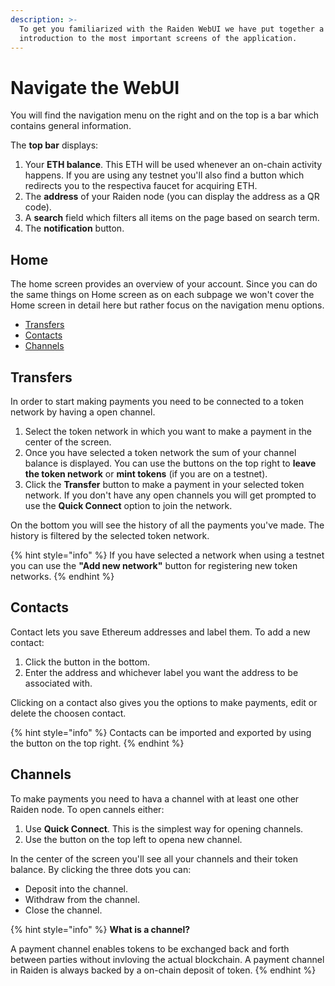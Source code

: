 ```yaml
---
description: >-
  To get you familiarized with the Raiden WebUI we have put together a short
  introduction to the most important screens of the application.
---
```


# Navigate the WebUI

You will find the navigation menu on the right and on the top is a bar which contains general information.

The **top bar** displays:

1. Your **ETH balance**. This ETH will be used whenever an on-chain activity happens. If you are using any testnet you'll also find a button which redirects you to the respectiva faucet for acquiring ETH.
2. The **address** of your Raiden node \(you can display the address as a QR code\).
3. A **search** field which filters all items on the page based on search term.
4. The **notification** button.

## Home

The home screen provides an overview of your account. Since you can do the same things on Home screen as on each subpage we won't cover the Home screen in detail here but rather focus on the navigation menu options.

* [Transfers](screens.md#transfers)
* [Contacts](screens.md#contacts)
* [Channels](screens.md#channels)

## Transfers

In order to start making payments you need to be connected to a token network by having a open channel.

1. Select the token network in which you want to make a payment in the center of the screen.
2. Once you have selected a token network the sum of your channel balance is displayed. You can use the buttons on the top right to **leave the token network** or **mint tokens** \(if you are on a testnet\).
3. Click the **Transfer** button to make a payment in your selected token network. If you don't have any open channels you will get prompted to use the **Quick Connect** option to join the network.

On the bottom you will see the history of all the payments you've made. The history is filtered by the selected token network.

{% hint style="info" %}
If you have selected a network when using a testnet you can use the **"Add new network"** button for registering new token networks.
{% endhint %}

## Contacts

Contact lets you save Ethereum addresses and label them. To add a new contact:

1. Click the button in the bottom.
2. Enter the address and whichever label you want the address to be associated with.

Clicking on a contact also gives you the options to make payments, edit or delete the choosen contact.

{% hint style="info" %}
Contacts can be imported and exported by using the button on the top right.
{% endhint %}

## Channels

To make payments you need to hava a channel with at least one other Raiden node. To open cannels either:

1. Use **Quick Connect**. This is the simplest way for opening channels.
2. Use the button on the top left to opena new channel.

In the center of the screen you'll see all your channels and their token balance. By clicking the three dots you can:

* Deposit into the channel.
* Withdraw from the channel.
* Close the channel.

{% hint style="info" %}
**What is a channel?**

A payment channel enables tokens to be exchanged back and forth between parties without invloving the actual blockchain. A payment channel in Raiden is always backed by a on-chain deposit of token.
{% endhint %}

